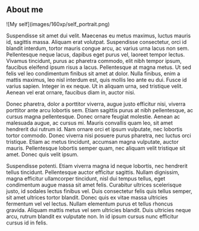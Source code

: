 About me
--------
<aside>
![My self](images/160xp/self_portrait.png)
</aside>

Suspendisse sit amet dui velit. Maecenas eu metus maximus, luctus mauris id, sagittis massa. Aliquam erat volutpat. Suspendisse consectetur, orci id blandit interdum, tortor mauris congue arcu, ac varius urna lacus non sem. Pellentesque neque lacus, dapibus eget purus vel, laoreet tempor lectus. Vivamus tincidunt, purus ac pharetra commodo, elit nibh tempor ipsum, faucibus eleifend ipsum risus a lacus. Pellentesque at magna metus. Ut sed felis vel leo condimentum finibus sit amet at dolor. Nulla finibus, enim a mattis maximus, leo nisl interdum est, quis mollis leo ante eu dui. Fusce id varius sapien. Integer in ex neque. Ut in aliquam urna, sed tristique velit. Aenean vel erat ornare, faucibus diam in, auctor nisi.

Donec pharetra, dolor a porttitor viverra, augue justo efficitur nisi, viverra porttitor ante arcu lobortis sem. Etiam sagittis purus at nibh pellentesque, ac cursus magna pellentesque. Donec ornare feugiat molestie. Aenean ac malesuada augue, ac cursus mi. Mauris convallis quam leo, sit amet hendrerit dui rutrum id. Nam ornare orci et ipsum vulputate, nec lobortis tortor commodo. Donec viverra nisi posuere purus pharetra, nec luctus orci tristique. Etiam ac metus tincidunt, accumsan magna vulputate, auctor mauris. Pellentesque lobortis semper quam, nec aliquam velit tristique sit amet. Donec quis velit ipsum.

Suspendisse potenti. Etiam viverra magna id neque lobortis, nec hendrerit tellus tincidunt. Pellentesque auctor efficitur sagittis. Nullam dignissim, magna efficitur ullamcorper tincidunt, nisl dui tempus tellus, eget condimentum augue massa sit amet felis. Curabitur ultrices scelerisque justo, id sodales lectus finibus vel. Duis consectetur felis quis tellus semper, sit amet ultrices tortor blandit. Donec quis ex vitae massa ultricies fermentum vel vel lectus. Nullam elementum purus et tellus rhoncus gravida. Aliquam mattis metus vel sem ultricies blandit. Duis ultricies neque arcu, rutrum blandit ex vulputate non. In id ipsum cursus nunc efficitur cursus id in felis. 